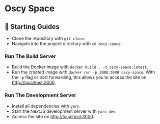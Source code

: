 # Oscy Space

## 🚀 Starting Guides

- Clone the repository with `git clone`.
- Navigate into the project directory with `cd oscy-space`.

### Run The Build Server

- Build the Docker image with `docker build . -t oscy-space:latest`.
- Run the created image with `docker run -p 3000:3000 oscy-space`. With the `-p` flag or port forwarding, this allows you to access the site on <http://localhost:3000>.

### Run The Development Server

- Install all dependencies with `yarn`.
- Start the NextJS development server with `yarn dev`.
- Access the site on <http://localhost:3000>.
